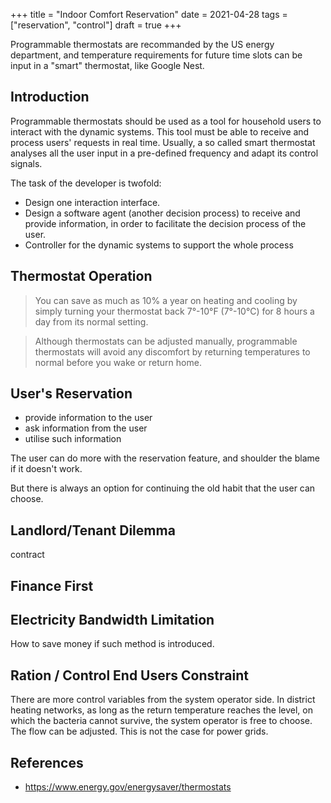 +++
title = "Indoor Comfort Reservation"
date = 2021-04-28
tags = ["reservation", "control"]
draft = true
+++

Programmable thermostats are recommanded by the US energy department, and
temperature requirements for future time slots can be input in a "smart"
thermostat, like Google Nest.

<!--more-->

## Introduction

Programmable thermostats should be used as a tool for household users to
interact with the dynamic systems. This tool must be able to receive and
process users' requests in real time. Usually, a so called smart thermostat
analyses all the user input in a pre-defined frequency and adapt its control
signals.

The task of the developer is twofold:

- Design one interaction interface.
- Design a software agent (another decision process) to receive and provide
  information, in order to facilitate the decision process of the user.
- Controller for the dynamic systems to support the whole process

## Thermostat Operation

> You can save as much as 10% a year on heating and cooling by simply turning
> your thermostat back 7°-10°F (7°-10°C) for 8 hours a day from its normal
> setting.

> Although thermostats can be adjusted manually, programmable thermostats will
> avoid any discomfort by returning temperatures to normal before you wake or
> return home.

## User's Reservation

- provide information to the user
- ask information from the user
- utilise such information

The user can do more with the reservation feature, and shoulder the blame if it
doesn't work.

But there is always an option for continuing the old habit that the user can
choose.

## Landlord/Tenant Dilemma

contract

## Finance First



## Electricity Bandwidth Limitation

How to save money if such method is introduced.

## Ration / Control End Users Constraint

There are more control variables from the system operator side. In district
heating networks, as long as the return temperature reaches the level, on which
the bacteria cannot survive, the system operator is free to choose. The flow
can be adjusted. This is not the case for power grids.

## References

- https://www.energy.gov/energysaver/thermostats
